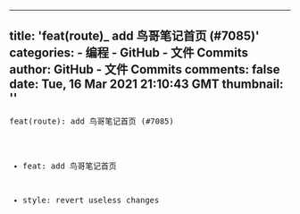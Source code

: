 
---
title: 'feat(route)_ add 鸟哥笔记首页 (#7085)'
categories: 
    - 编程
    - GitHub - 文件 Commits
author: GitHub - 文件 Commits
comments: false
date: Tue, 16 Mar 2021 21:10:43 GMT
thumbnail: ''
---

<div>   
<pre>feat(route): add 鸟哥笔记首页 (#7085)

* feat: add 鸟哥笔记首页

* style: revert useless changes</pre>  
</div>
            